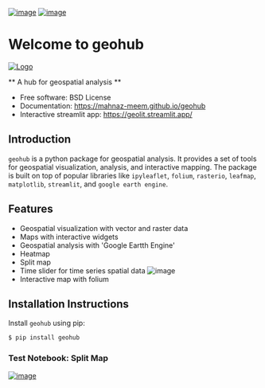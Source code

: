 [![image](https://img.shields.io/pypi/v/geohub.svg)](https://pypi.python.org/pypi/geohub)
[![image](https://img.shields.io/conda/vn/conda-forge/geohub.svg)](https://anaconda.org/conda-forge/geohub)


# Welcome to geohub

[![Logo](https://img.shields.io/pypi/pyversions/geohub.svg)](docs/images/geohub_logo.jpg)

** A hub for geospatial analysis **

-   Free software: BSD License
-   Documentation: <https://mahnaz-meem.github.io/geohub>
-   Interactive streamlit app: <https://geolit.streamlit.app/>

## Introduction

`geohub` is a python package for geospatial analysis. It provides a set of tools for geospatial visualization, analysis, and interactive mapping. The package is built on top of popular libraries like `ipyleaflet`, `folium`, `rasterio`, `leafmap`, `matplotlib`, `streamlit`, and `google earth engine`.
    

## Features

-   Geospatial visualization with vector and raster data
-   Maps with interactive widgets
-   Geospatial analysis with 'Google Eartth Engine'
-   Heatmap
-   Split map
-   Time slider for time series spatial data
![image](docs/examples/landsat.gif)
-   Interactive map with folium

## Installation Instructions

Install `geohub` using pip:
```bash
$ pip install geohub
```

### Test Notebook: Split Map
[![image](https://colab.research.google.com/assets/colab-badge.svg)](https://colab.research.google.com/github/mahnaz-meem/geohub/blob/main/docs/examples/split_map.ipynb)


